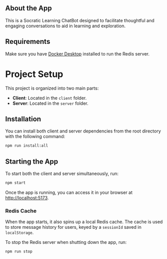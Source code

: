 ## About the App

This is a Socratic Learning ChatBot designed to facilitate thoughtful and engaging conversations to aid in learning and exploration.

## Requirements

Make sure you have [Docker Desktop](https://www.docker.com/products/docker-desktop/) installed to run the Redis server.

# Project Setup

This project is organized into two main parts:
- **Client**: Located in the `client` folder.
- **Server**: Located in the `server` folder.

## Installation

You can install both client and server dependencies from the root directory with the following command:

```bash
npm run install:all
```

## Starting the App

To start both the client and server simultaneously, run:

```bash
npm start
```

Once the app is running, you can access it in your browser at [http://localhost:5173](http://localhost:5173).

### Redis Cache

When the app starts, it also spins up a local Redis cache. The cache is used to store message history for users, keyed by a `sessionId` saved in `localStorage`.

To stop the Redis server when shutting down the app, run:

```bash
npm run stop
```